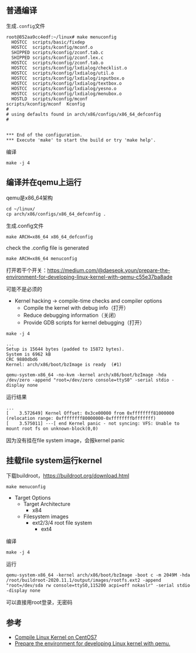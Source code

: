 ## 普通编译

生成`.config`文件

```
root@852aa9cc4edf:~/linux# make menuconfig
  HOSTCC  scripts/basic/fixdep
  HOSTCC  scripts/kconfig/mconf.o
  SHIPPED scripts/kconfig/zconf.tab.c
  SHIPPED scripts/kconfig/zconf.lex.c
  HOSTCC  scripts/kconfig/zconf.tab.o
  HOSTCC  scripts/kconfig/lxdialog/checklist.o
  HOSTCC  scripts/kconfig/lxdialog/util.o
  HOSTCC  scripts/kconfig/lxdialog/inputbox.o
  HOSTCC  scripts/kconfig/lxdialog/textbox.o
  HOSTCC  scripts/kconfig/lxdialog/yesno.o
  HOSTCC  scripts/kconfig/lxdialog/menubox.o
  HOSTLD  scripts/kconfig/mconf
scripts/kconfig/mconf  Kconfig
#
# using defaults found in arch/x86/configs/x86_64_defconfig
#


*** End of the configuration.
*** Execute 'make' to start the build or try 'make help'.
```

编译

```
make -j 4
```

## 编译并在qemu上运行

qemu是x86_64架构

```
cd ~/linux/
cp arch/x86/configs/x86_64_defconfig .
```

生成.config文件

```
make ARCH=x86_64 x86_64_defconfig
```

check the .config file is generated

```
make ARCH=x86_64 menuconfig
```

打开若干个开关：https://medium.com/@daeseok.youn/prepare-the-environment-for-developing-linux-kernel-with-qemu-c55e37ba8ade

可能不是必须的

- Kernel hacking -> compile-time checks and compiler options
  - Compile the kernel with debug info（打开）
  - Reduce debugging information（关闭）
  - Provide GDB scripts for kernel debugging（打开）

```
make -j 4
```

```
...
Setup is 15644 bytes (padded to 15872 bytes).
System is 6962 kB
CRC 9880dbd6
Kernel: arch/x86/boot/bzImage is ready  (#1)
```

```
qemu-system-x86_64 -no-kvm -kernel arch/x86/boot/bzImage -hda /dev/zero -append "root=/dev/zero console=ttyS0" -serial stdio -display none
```

运行结果

```
...
[    3.572649] Kernel Offset: 0x3ce00000 from 0xffffffff81000000 (relocation range: 0xffffffff80000000-0xffffffffbfffffff)
[    3.575011] ---[ end Kernel panic - not syncing: VFS: Unable to mount root fs on unknown-block(0,0)
```

因为没有挂在file system image，会报kernel panic

## 挂载file system运行kernel

下载buildroot，https://buildroot.org/download.html

```
make menuconfig
```

- Target Options
  - Target Architecture
    - x84
  - Filesystem images
    - ext2/3/4 root file system
      - ext4

编译

```
make -j 4
```

运行

```
qemu-system-x86_64 -kernel arch/x86/boot/bzImage -boot c -m 2049M -hda /root/buildroot-2020.11.1/output/images/rootfs.ext2 -append "root=/dev/sda rw console=ttyS0,115200 acpi=off nokaslr" -serial stdio -display none
```

可以直接用root登录，无密码

## 参考

- [Compile Linux Kernel on CentOS7](https://linuxhint.com/compile-linux-kernel-centos7/)
- [Prepare the environment for developing Linux kernel with qemu.](https://medium.com/@daeseok.youn/prepare-the-environment-for-developing-linux-kernel-with-qemu-c55e37ba8ade)